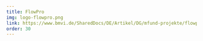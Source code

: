 ```yaml
---
title: FlowPro
img: logo-flowpro.png
link: https://www.bmvi.de/SharedDocs/DE/Artikel/DG/mfund-projekte/flowpro.html
order: 30
---
```

